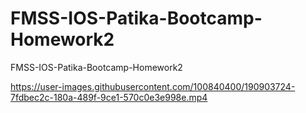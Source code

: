 # FMSS-IOS-Patika-Bootcamp-Homework2
FMSS-IOS-Patika-Bootcamp-Homework2

https://user-images.githubusercontent.com/100840400/190903724-7fdbec2c-180a-489f-9ce1-570c0e3e998e.mp4
